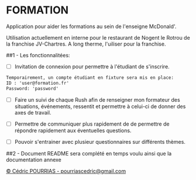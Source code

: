 # FORMATION

Application pour aider les formations au sein de l'enseigne McDonald'.

Utilisation actuellement en interne pour le restaurant de Nogent le Rotrou de la franchise JV-Chartres. A long therme, l'uiliser pour la franchise.

##1 - Les fonctionnalitées:

- [ ] Invitation de connexion pour permettre à l'étudiant de s'inscrire. 


```md
Temporairement, un compte étudiant en fixture sera mis en place:
ID : 'user@formation.fr'
Password: 'password'  
``` 

- [ ] Faire un suivi de chaque Rush afin de renseigner mon formateur des situations, événements, ressentit et permettre à celui-ci de donner des axes de travail.

- [ ] Permettre de communiquer plus rapidement de de permettre de répondre rapidement aux éventuelles questions.

- [ ] Pouvoir s'entrainer avec plusieur questionnaires sur différents thèmes.

##2 - Document README sera complété en temps voulu ainsi que la documentation annexe


[&copy; Cédric POURRIAS - pourriascedric@gmail.com](mailto:pourriascedric@gmail.com)  
